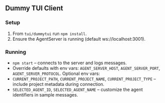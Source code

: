 ## Dummy TUI Client
### Setup
1. From `tui/dummytui` run `npm install`.
2. Ensure the AgentServer is running (default ws://localhost:3001).
### Running
- `npm start` – connects to the server and logs messages.
- Override defaults with env vars: `AGENT_SERVER_HOST`, `AGENT_SERVER_PORT`, `AGENT_SERVER_PROTOCOL`.
Optional env vars:
- `CURRENT_PROJECT_PATH`, `CURRENT_PROJECT_NAME`, `CURRENT_PROJECT_TYPE` – include project metadata during connection.
- `SELECTED_AGENT_ID`, `SELECTED_AGENT_NAME` – customize the agent identifiers in sample messages.
